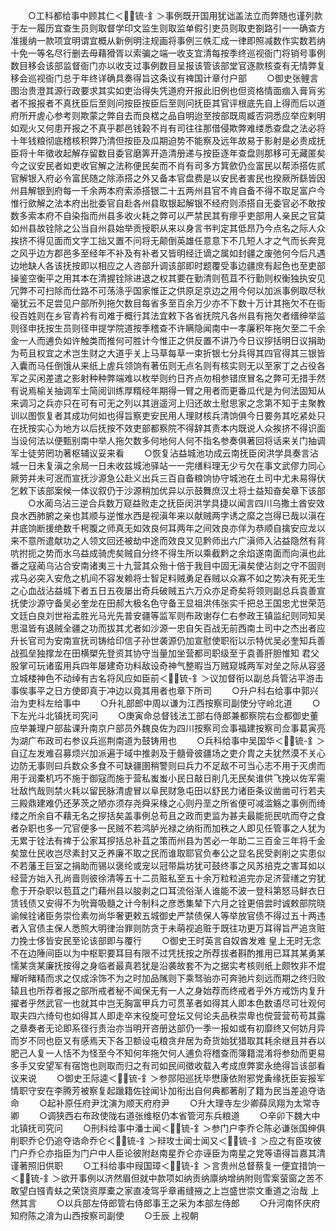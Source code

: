 <!-- { "loadSidebar": true } -->
　　○工科都给事中顾其仁＜锍-釒＞事例既开国用犹诎盖法立而弊随也谨列款于左一履历宜查生员则取督学印文监生则取监单假引吏员则取吏劄路引一一确查方准援纳一款项宜明谓宜概从新例明注规画将事例三帙汇成一律即照减数作实数若纳十免一等名尽行删去毋藉猾胥以索骗之端一收支宜清每按季终巡视衙门将销号事例数目移会该部监督衙门亦以收支过事例数目呈报该管该部堂官逐款核查有无情弊复移会巡视衙门总于年终详确具奏得旨这条议有禆国计章付户部
　　○御史张鲤言图治贵澄其源行政要求其实如吏治得失凭道府开报此旧例也但资格情面痼入膏肓劣者不报报者不真抚臣后至则问按臣按臣后至则问抚臣其官评根底先自上得而后以道府所开虗心参考则欺蒙之弊自去而良楛之品自明迨至按部既周臧否洞悉应举应剌明如观火又何患开报之不真乎郡邑钱榖不肖有司往往那借侵欺弊难缕悉查盘之法必将十年钱粮彻底稽核积弊乃清但按臣及瓜期迫势不能察及远年故易于影射是必责成抚臣将十年徵收起解存留数目委官磨筭开造清册递与按臣逐年查盘则那移可无藏匿矣今之议安民者如吏收官解之法称便民矣而不肖有司多方箕歛仍佥富民以帮添搭佐贰官解银入府必令富民随之除添搭之外又备本官盘费是以安民者害民也揆厥所繇皆因州县解银到府每一千余两本府索添搭银二十五两州县官不肯自备不得不取足富户今惟行歛解之法本府出批委官自赴各州县取银起解银不经府则添搭自无委官必不敢按数多索本府不自染指而州县多收火耗之弊可以严禁民其有瘳乎吏部用人亲民之官莫如州县故铨除之公当自州县始举贡授职从来以身言书判定其低昂乃今点名之际人众挨挤不得见面而文字工拙又置不问将无颠倒英雄任意意下不几短人才之气而长奔竞之风乎边方郡邑多至经年不补及有补者又皆明经迁谪之属如封疆之废弛何今后凡遇边地缺人各该抚按即以相应之人咨部升调该部即时题覆受事边疆庶有起色也至吏部操鉴空衡平之用其本在清握铨除进退之权其要在勤清则苞苴不行勤则权衡独执安见冗弊不可扫除而仕路不可荡涤乎国家惟正之供原足京边之用今何以加派事例取尽秋毫犹云不足尝见户部所列拖欠数目每省多至百余万少亦不下数十万计其拖欠不在衙役百姓则在乡官青衿有司难于概行其法宜敕下各省抚院凡各州县有拖欠者缙绅举监则径申抚按生员则径申提学院道按季稽查不许瞒隐闻南中一孝廉积年拖欠至二千余金一人而逋负如许触类而推何可胜计今惟正之供反置不讲乃今日议摉括明日议捐助为苟且权宜之术岂生财之大道乎关上马草每草一束折银七分兵得其四官得其三银皆入囊而马任倒饿从来纸上虗兵领饷有著伍则无点名则有核实则无以至家丁之占役各军之买闲差遣之影射种种弊端难以枚举则约日齐点勿相参错庶冒名之弊可无措手然有说焉榆关抽调军士简阅训练厚糈经年期得一臂之用者而更番瓜代是为何法固知从来调习之兵亦只在可有可无之列以其逍遥河上归还故土慰思家之念第不知于主聚教训以图恢复者其成功何如也得旨察吏安民用人理财核兵清饷俱今日要务其吃紧处只在抚按实心为地方以后抚按不效吏部都察院不得辞其责本内既说人众挨挤不得识面当设何法以便甄别南中举人拖欠数多何地何人何不指名参奏俱著回将话来关门抽调军士徒劳罔功著枢辅议妥来看
　　○恢复沾益城池功成云南抚臣闵洪学具奏言沾城一日未复滇之余局一日未收兹城池驿站一一完缮料理无少亏欠在事文武僇力同心厥劳并未可泯而宣抚沙源急公赴义出兵三百自备粮饷协守城池在土司中尤未易得伏乞敕下该部案候一体议叙仍于沙源稍加优异以示鼓舞庶汉土将士益知奋矣章下该部
　　○水蔺乌沾三逆合兵数万窥益败走之抚臣闵洪学具捷以闻言四川乌撒土酋安效良水西肺腑之亲也其顺与逆惟水西是视滇年来以献贼两字诱之縻之岂得已哉以滇在井底饷断援绝数千枵腹之师真无如效良何耳两年之间效良亦佯为恭顺自擒安应龙以来不意所遣献功之人领文回还被劫中途而效良又见黔师出六广滇师入沾益隐然有背吭拊扼之势而水乌益成骑虎矣贼自分终不得生所以乘截黔之余焰遂南面而向滇也此番之寇蔺乌沾合安南诸夷三十九营其众殆十倍于我目中固无滇矣使沾剡之守不固则戎马必突入安危之机间不容发赖将士智足料贼勇足吞贼以众寡不如之势决有死无生之心血战沾益城下者五日五夜屡出奇兵破贼五六万众亦足奇矣将领则副总兵袁善宣抚使沙源守备吴必奎龙在田郝大极名色守备王显祖洪伟张实千把总王国忠尤世荣范文廷白良刘世裕孟胜光马光先普安疆等监军则布政谢存仁右参政王镇监纪则同知吴思温皆有退贼全疆之功而拔其尤者如沙源一忠自矢百战无前西南土司中之杰出者应升长官司为安南宣抚司铸给印信子孙世袭源仍加宣慰使职衔以示特优吴必奎知兵善战孤垒独撑龙在田横槊先登资其协守当量加坐营都司职级至于袁善肝胆惟知  君父股掌可玩诸蛮用兵四年屡建奇功料敌设奇神气整暇当万贼窥城两军对垒之际从容竖立城楼神色不动绰有古名将风应如臣前＜锍-釒＞议加督衔以副总兵管沾平游击事俟事平之日方使即真于冲边以竟其用者也章下所司
　　○升户科右给事中郭兴治为吏科左给事中
　　○升礼部郎中周以谦为江西按察司副使分守岭北道
　　○下左光斗北镇抚司究问
　　○庚寅命总督钱法工部右侍郎兼都察院右佥都御史董应举兼理户部盐课升南京户部员外魏良佐为四川按察司佥事福建按察司佥事葛寅亮为湖广布政司右参议兵巡荆南道为鼓铸用也
　　○兵科给事中吴国华＜锍-釒＞自辽左发难召募烦兴加派遍于域中推剥及于髓骨彼疆场之吏介胄之夫犹然漠不关心边防无事则曰兵数众多食不可缺疆圉稍警则曰兵力不足敌不可当心志不用于灭虏而用于润橐机巧不施于御寇而施于营私蚩蚩小民日敲日削几无民矣谁供飞挽以佐军需壮敌忾哉则禁火耗以留民脉清虗冒以阜民财急屯田以舒民力诸臣条议凿凿可行若夫三殿鼎建难仍还茅茨之陋亦须存尧舜采椽之心则丹垩之所省便可减滥觞之事例而绮缕之所余自不藉无名之摉括矣盖事例总苟且之政而吏监为甚夫最能扼民吭而夺之食者杂职也多一冗官便多一民贼不若鸿胪光禄之纳衔而加秩之人即见任管事之人犹为无累于铨法有禆于公家耳摉括总补苴之策而州县为苦必一年助二三百金三年将千金矣筮仕民收岂尽素封又乏养廉不取之民而谁取耶官负奉公之显名民受剥削之实患似不若藩王巨室之捐助而锡以褒纶或宠以冠带扁坊犹可鼓终事之风苏掊克之害耳如以经营方始入孔尚啬则彼徐清等五十二员赃私至五十余万粒粒追完亦足济营缮之穷犹愈于开杂职以苞苴之门藉州县以朘剥之口耳流俗渐人谁能不波一登科第怒马鲜衣日赁钱债又安得不为吮膏吸髓之计今制科之彦悉集辇下六月之铨更倍尝时诚敕部院晓谕候铨诸臣务崇俭素勿尚华奢更敕五城御史严禁债保人等举放官债不得过五十两违者入官债主保人悉照大明律治罪则防贪于未萌视追赃于既往功更万耳得旨严追贪赃力挽士侈皆安民至论该部即与覆行
　　○御史王时英言自奴酋发难  皇上无时无念不在边陲间臣以为中枢职要耳目有限不过凭抚按之所荐拔者斟酌推用已耳其某勇某懦某贪某廉抚按得之身临者最真若犹是沿袭故套不为之据实考核则纸上颇牧非不焜耀听睹精而求之仅成涂饰不为之时加品隲则下乘驽骀亦可奔驰片刻远而期之终归败辕且也所荐者报之部所戒者秘不闻保无有一人之身始荐而终戒者乎外方戒饬内复升擢者乎然武官一也就其中岂无胸富甲兵力可贯革者如得其人即本色数语尽可壮观何取夫四六绮句也如得其人即走卒末役旋可登坛又何论夫品秩崇卑也傥营营苟苟其露之章奏者无论即系径行责治亦当明开咨册达部仍一季一报如或有初靡终又何妨月异而岁不同也臣又有感焉天下各卫额设屯粮贪弁居为奇货始犹猎取其耗余继且并吞以肥己人复一人恬不为怪至今不知何年拖欠何人逋负将稽查而簿籍混淆将参劾而更易多手又安望军有宿饱也则取而归之有司如民间徵收载入考成庶弊窦永绝得旨该部看议来说
　　○御史王际逵＜锍-釒＞参郧阳巡抚毕懋康依附邪党夤缘抚臣妄报军情职守安在李腾芳被察复起躐籍佐铨闻讣加衔出自何典都著削了籍为民当差追夺诰命
　　○起补原任府尹沈演为顺天府府尹
　　○升大理寺左少卿薛凤翔为太常寺卿
　　○调狭西右布政使陇右道张维枢仍本省管河东兵粮道
　　○辛卯下魏大中北镇抚司究问
　　○刑科给事中潘士闻＜锍-釒＞参门户李乔仑陈必谦张国绅俱削职乔仑仍追夺诰命乔仑＜锍-釒＞辩攻士闻士闻又＜锍-釒＞应之有臣攻彼门户乔仑亦指臣为门户中人臣论彼附赵南星乔仑亦诬臣为南星之党等语得旨嘉其清谨著照旧供职
　　○工科给事中叚国璋＜锍-釒＞言贵州总督蔡复一便宜措饷一＜锍-釒＞欲开事例以济然眉但就中款项如纳贡纳廪纳增纳附则雪案萤窗之苦不敢望白镪青蚨之荣饶资厚橐之家直凌驾乎章甫缝掖之上岂盛世崇文重道之治哉  上然其言
　　○以兵部左侍郎管右侍郎事王之采为本部左侍郎
　　○升河南怀庆府知府陈之淯为山西按察司副使
　　○壬辰  上视朝
